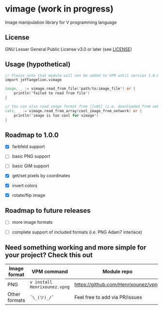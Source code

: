 # vimage (work in progress)
Image manipulation library for V programming language

## License
GNU Lesser General Public License v3.0 or later (see [LICENSE](./LICENSE.md))

## Usage (hypothetical)
```v
// Please note that module will not be added to VPM until version 1.0.0 is released
import jeffangelion.vimage

image, _ := vimage.read_from_file('path/to/image_file') or {
    println('failed to read from file')
}

// You can also read image format from []u8{} (i.e. downloaded from website)
cats, _ := vimage.read_from_array(cool_image_from_network) or {
    println('image is too cool for vimage')
}
```

## Roadmap to 1.0.0
- [X] farbfeld support

- [ ] basic PNG support

- [ ] basic GIM support

- [X] get/set pixels by coordinates

- [X] invert colors

- [X] rotate/flip image

## Roadmap to future releases
- [ ] more image formats

- [ ] complete support of included formats (i.e. PNG Adam7 interlace)

## Need something working and more simple for your project? Check this out

|Image format |VPM command                 |Module repo                        |
|-------------|----------------------------|-----------------------------------|
|PNG          |`v install Henrixounez.vpng`|https://github.com/Henrixounez/vpng|
|Other formats|`¯\_(ツ)_/¯`                |Feel free to add via PR/issues     |